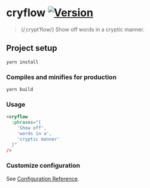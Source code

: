 # cryflow <a href="https://www.npmjs.com/package/cryflow"><img src="https://badgen.net/npm/v/cryflow" alt="Version"></a>

> (/ˌcryptˈflow/) Show off words in a cryptic manner.

## Project setup
```
yarn install
```

### Compiles and minifies for production
```
yarn build
```

### Usage
```html
<cryflow
  :phrases="[
    'Show off',
    'words in a',
    'cryptic manner'
  ]"
/>
```

### Customize configuration
See [Configuration Reference](https://cli.vuejs.org/config/).
